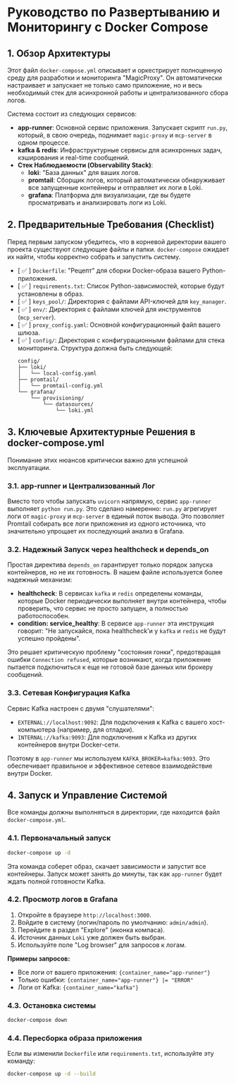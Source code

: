 # Руководство по Развертыванию и Мониторингу с Docker Compose

## 1. Обзор Архитектуры

Этот файл `docker-compose.yml` описывает и оркестрирует полноценную среду для разработки и мониторинга "MagicProxy". Он автоматически настраивает и запускает не только само приложение, но и весь необходимый стек для асинхронной работы и централизованного сбора логов.

Система состоит из следующих сервисов:
*   **app-runner**: Основной сервис приложения. Запускает скрипт `run.py`, который, в свою очередь, поднимает `magic-proxy` и `mcp-server` в одном процессе.
*   **kafka & redis**: Инфраструктурные сервисы для асинхронных задач, кэширования и real-time сообщений.
*   **Стек Наблюдаемости (Observability Stack)**:
    *   **loki**: "База данных" для ваших логов.
    *   **promtail**: Сборщик логов, который автоматически обнаруживает все запущенные контейнеры и отправляет их логи в Loki.
    *   **grafana**: Платформа для визуализации, где вы будете просматривать и анализировать логи из Loki.

## 2. Предварительные Требования (Checklist)

Перед первым запуском убедитесь, что в корневой директории вашего проекта существуют следующие файлы и папки. `docker-compose` ожидает их найти, чтобы корректно собрать и запустить систему.

*   [ ✅ ] `Dockerfile`: "Рецепт" для сборки Docker-образа вашего Python-приложения.
*   [ ✅ ] `requirements.txt`: Список Python-зависимостей, которые будут установлены в образ.
*   [ ✅ ] `keys_pool/`: Директория с файлами API-ключей для `key_manager`.
*   [ ✅ ] `env/`: Директория с файлами ключей для инструментов (`mcp_server`).
*   [ ✅ ] `proxy_config.yaml`: Основной конфигурационный файл вашего шлюза.
*   [ ✅ ] `config/`: Директория с конфигурационными файлами для стека мониторинга. Структура должна быть следующей:
    ```
    config/
    ├── loki/
    │   └── local-config.yaml
    ├── promtail/
    │   └── promtail-config.yml
    └── grafana/
        └── provisioning/
            └── datasources/
                └── loki.yml
    ```

## 3. Ключевые Архитектурные Решения в docker-compose.yml

Понимание этих нюансов критически важно для успешной эксплуатации.

### 3.1. app-runner и Централизованный Лог

Вместо того чтобы запускать `uvicorn` напрямую, сервис `app-runner` выполняет `python run.py`. Это сделано намеренно: `run.py` агрегирует логи от `magic-proxy` и `mcp-server` в единый поток вывода. Это позволяет Promtail собирать все логи приложения из одного источника, что значительно упрощает их последующий анализ в Grafana.

### 3.2. Надежный Запуск через healthcheck и depends_on

Простая директива `depends_on` гарантирует только порядок запуска контейнеров, но не их готовность. В нашем файле используется более надежный механизм:

*   **healthcheck**: В сервисах `kafka` и `redis` определены команды, которые Docker периодически выполняет внутри контейнера, чтобы проверить, что сервис не просто запущен, а полностью работоспособен.
*   **condition: service_healthy**: В сервисе `app-runner` эта инструкция говорит: "Не запускайся, пока healthcheck'и у `kafka` и `redis` не будут успешно пройдены".

Это решает критическую проблему "состояния гонки", предотвращая ошибки `Connection refused`, которые возникают, когда приложение пытается подключиться к еще не готовой базе данных или брокеру сообщений.

### 3.3. Сетевая Конфигурация Kafka

Сервис Kafka настроен с двумя "слушателями":

*   `EXTERNAL://localhost:9092`: Для подключения к Kafka с вашего хост-компьютера (например, для отладки).
*   `INTERNAL://kafka:9093`: Для подключения к Kafka из других контейнеров внутри Docker-сети.

Поэтому в `app-runner` мы используем `KAFKA_BROKER=kafka:9093`. Это обеспечивает правильное и эффективное сетевое взаимодействие внутри Docker.

## 4. Запуск и Управление Системой

Все команды должны выполняться в директории, где находится файл `docker-compose.yml`.

### 4.1. Первоначальный запуск

```bash
docker-compose up -d
```

Эта команда соберет образ, скачает зависимости и запустит все контейнеры. Запуск может занять до минуты, так как `app-runner` будет ждать полной готовности Kafka.

### 4.2. Просмотр логов в Grafana

1.  Откройте в браузере `http://localhost:3000`.
2.  Войдите в систему (логин/пароль по умолчанию: `admin/admin`).
3.  Перейдите в раздел "Explore" (иконка компаса).
4.  Источник данных `Loki` уже должен быть выбран.
5.  Используйте поле "Log browser" для запросов к логам.

**Примеры запросов:**
*   Все логи от вашего приложения: `{container_name="app-runner"}`
*   Только ошибки: `{container_name="app-runner"} |= "ERROR"`
*   Логи от Kafka: `{container_name="kafka"}`

### 4.3. Остановка системы

```bash
docker-compose down
```

### 4.4. Пересборка образа приложения

Если вы изменили `Dockerfile` или `requirements.txt`, используйте эту команду:

```bash
docker-compose up -d --build
```